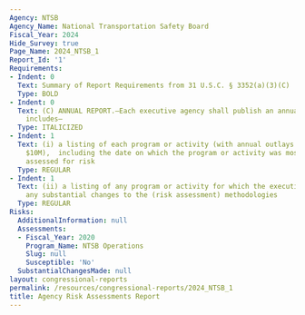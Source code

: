 ```yaml
---
Agency: NTSB
Agency_Name: National Transportation Safety Board
Fiscal_Year: 2024
Hide_Survey: true
Page_Name: 2024_NTSB_1
Report_Id: '1'
Requirements:
- Indent: 0
  Text: Summary of Report Requirements from 31 U.S.C. § 3352(a)(3)(C)
  Type: BOLD
- Indent: 0
  Text: (C) ANNUAL REPORT.—Each executive agency shall publish an annual report that
    includes—
  Type: ITALICIZED
- Indent: 1
  Text: (i) a listing of each program or activity (with annual outlays greater than
    $10M),  including the date on which the program or activity was most recently
    assessed for risk
  Type: REGULAR
- Indent: 1
  Text: (ii) a listing of any program or activity for which the executive agency makes
    any substantial changes to the (risk assessment) methodologies
  Type: REGULAR
Risks:
  AdditionalInformation: null
  Assessments:
  - Fiscal_Year: 2020
    Program_Name: NTSB Operations
    Slug: null
    Susceptible: 'No'
  SubstantialChangesMade: null
layout: congressional-reports
permalink: /resources/congressional-reports/2024_NTSB_1
title: Agency Risk Assessments Report
---
```

